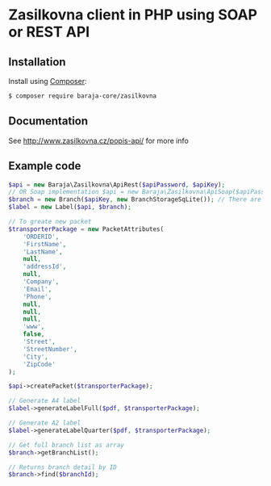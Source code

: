 # Zasilkovna client in PHP using SOAP or REST API

## Installation

Install using [Composer](http://getcomposer.org/):

```sh
$ composer require baraja-core/zasilkovna
```

## Documentation

See http://www.zasilkovna.cz/popis-api/ for more info

## Example code

```php
$api = new Baraja\Zasilkovna\ApiRest($apiPassword, $apiKey);
// OR Soap implementation $api = new Baraja\Zasilkovna\ApiSoap($apiPassword, $apiKey);
$branch = new Branch($apiKey, new BranchStorageSqLite()); // There are multiple implementations of IBranchStorage BranchStorageSqLite using SQLite, BranchStorageFile using file in /tmp and BranchStorageMemory using simple variable (SLOW), You can implement your own by implementing IBranchStorage interface
$label = new Label($api, $branch);

// To greate new packet
$transporterPackage = new PacketAttributes(
	'ORDERID',
	'FirstName',
	'LastName',
	null,
	'addressId',
	null,
	'Company',
	'Email',
	'Phone',
	null,
	null,
	null,
	'www',
	false,
	'Street',
	'StreetNumber',
	'City',
	'ZipCode'
);

$api->createPacket($transporterPackage);

// Generate A4 label
$label->generateLabelFull($pdf, $transporterPackage);

// Generate A2 label
$label->generateLabelQuarter($pdf, $transporterPackage);

// Get full branch list as array
$branch->getBranchList();

// Returns branch detail by ID
$branch->find($branchId);
```
